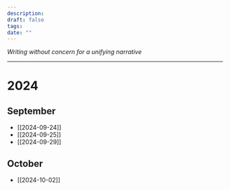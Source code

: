 ```yaml
---
description: 
draft: false
tags: 
date: ""
---
```

*Writing without concern for a unifying narrative*

---
# 2024
## September
- [[2024-09-24]]
- [[2024-09-25]]
- [[2024-09-29]]
## October
- [[2024-10-02]]
